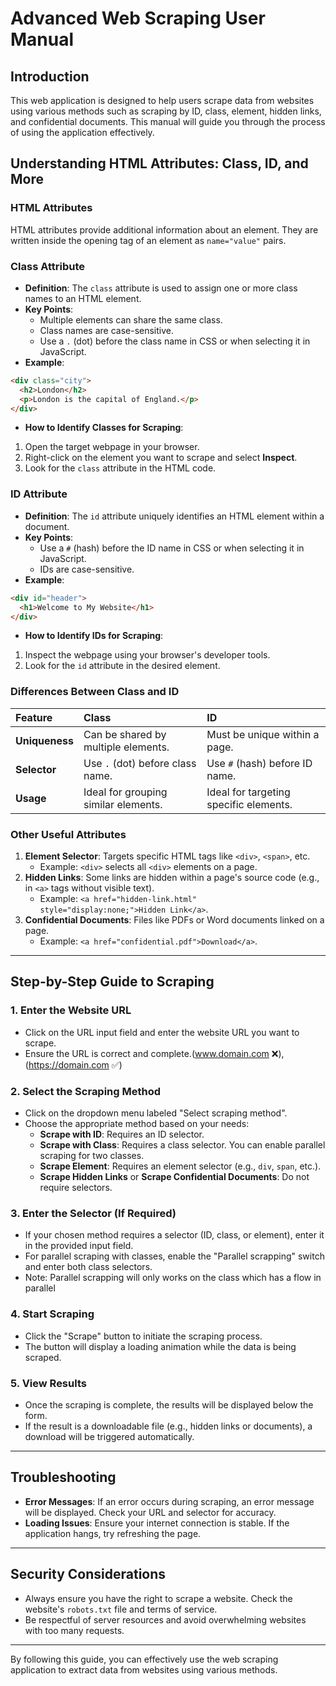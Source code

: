 
# Advanced Web Scraping User Manual

## Introduction

This web application is designed to help users scrape data from websites using various methods such as scraping by ID, class, element, hidden links, and confidential documents. This manual will guide you through the process of using the application effectively.

## Understanding HTML Attributes: Class, ID, and More

### HTML Attributes

HTML attributes provide additional information about an element. They are written inside the opening tag of an element as `name="value"` pairs.

### Class Attribute

- **Definition**: The `class` attribute is used to assign one or more class names to an HTML element.
- **Key Points**:
    - Multiple elements can share the same class.
    - Class names are case-sensitive.
    - Use a `.` (dot) before the class name in CSS or when selecting it in JavaScript.
- **Example**:

```html
<div class="city">
  <h2>London</h2>
  <p>London is the capital of England.</p>
</div>
```

- **How to Identify Classes for Scraping**:

1. Open the target webpage in your browser.
2. Right-click on the element you want to scrape and select **Inspect**.
3. Look for the `class` attribute in the HTML code.


### ID Attribute

- **Definition**: The `id` attribute uniquely identifies an HTML element within a document.
- **Key Points**:
    - Use a `#` (hash) before the ID name in CSS or when selecting it in JavaScript.
    - IDs are case-sensitive.
- **Example**:

```html
<div id="header">
  <h1>Welcome to My Website</h1>
</div>
```

- **How to Identify IDs for Scraping**:

1. Inspect the webpage using your browser's developer tools.
2. Look for the `id` attribute in the desired element.


### Differences Between Class and ID

| Feature | Class | ID |
| :-- | :-- | :-- |
| **Uniqueness** | Can be shared by multiple elements. | Must be unique within a page. |
| **Selector** | Use `.` (dot) before class name. | Use `#` (hash) before ID name. |
| **Usage** | Ideal for grouping similar elements. | Ideal for targeting specific elements. |

### Other Useful Attributes

1. **Element Selector**: Targets specific HTML tags like `<div>`, `<span>`, etc.
    - Example: `<div>` selects all `<div>` elements on a page.
2. **Hidden Links**: Some links are hidden within a page's source code (e.g., in `<a>` tags without visible text).
    - Example: `<a href="hidden-link.html" style="display:none;">Hidden Link</a>`.
3. **Confidential Documents**: Files like PDFs or Word documents linked on a page.
    - Example: `<a href="confidential.pdf">Download</a>`.

---

## Step-by-Step Guide to Scraping

### 1. Enter the Website URL

- Click on the URL input field and enter the website URL you want to scrape.
- Ensure the URL is correct and complete.(www.domain.com ❌),(https://domain.com ✅)


### 2. Select the Scraping Method

- Click on the dropdown menu labeled "Select scraping method".
- Choose the appropriate method based on your needs:
    - **Scrape with ID**: Requires an ID selector.
    - **Scrape with Class**: Requires a class selector. You can enable parallel scraping for two classes.
    - **Scrape Element**: Requires an element selector (e.g., `div`, `span`, etc.).
    - **Scrape Hidden Links** or **Scrape Confidential Documents**: Do not require selectors.


### 3. Enter the Selector (If Required)

- If your chosen method requires a selector (ID, class, or element), enter it in the provided input field.
- For parallel scraping with classes, enable the "Parallel scrapping" switch and enter both class selectors.
- Note: Parallel scrapping will only works on the class which has a flow in parallel

### 4. Start Scraping

- Click the "Scrape" button to initiate the scraping process.
- The button will display a loading animation while the data is being scraped.


### 5. View Results

- Once the scraping is complete, the results will be displayed below the form.
- If the result is a downloadable file (e.g., hidden links or documents), a download will be triggered automatically.

---

## Troubleshooting

- **Error Messages**: If an error occurs during scraping, an error message will be displayed. Check your URL and selector for accuracy.
- **Loading Issues**: Ensure your internet connection is stable. If the application hangs, try refreshing the page.

---

## Security Considerations

- Always ensure you have the right to scrape a website. Check the website's `robots.txt` file and terms of service.
- Be respectful of server resources and avoid overwhelming websites with too many requests.

---

By following this guide, you can effectively use the web scraping application to extract data from websites using various methods.

